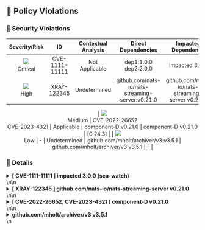 
## 🚥 Policy Violations

### 🚨 Security Violations

<div align='center'>

| Severity/Risk                | ID                | Contextual Analysis                  | Direct Dependencies                  | Impacted Dependency                  | Watch Name                  |
| :---------------------: | :-----------------------------------: | :-----------------------------------: | :-----------------------------------: | :-----------------------------------: | :-----------------------------------: |
| ![](https://raw.githubusercontent.com/jfrog/frogbot/master/resources/v2/notApplicableCritical.png)<br>Critical | CVE-1111-11111 | Not Applicable | dep1:1.0.0<br>dep2:2.0.0 | impacted 3.0.0 | sca-watch |
| ![](https://raw.githubusercontent.com/jfrog/frogbot/master/resources/v2/applicableHighSeverity.png)<br>    High | XRAY-122345 | Undetermined | github.com/nats-io/nats-streaming-server:v0.21.0 | github.com/nats-io/nats-streaming-server v0.21.0 | [0.24.1] |

| ![](https://raw.githubusercontent.com/jfrog/frogbot/master/resources/v2/applicableMediumSeverity.png)<br>  Medium | CVE-2022-26652<br>CVE-2023-4321 | Applicable | component-D:v0.21.0 | component-D v0.21.0 | [0.24.3] |
| ![](https://raw.githubusercontent.com/jfrog/frogbot/master/resources/v2/applicableLowSeverity.png)<br>     Low | - | Undetermined | github.com/mholt/archiver/v3:v3.5.1 | github.com/mholt/archiver/v3 v3.5.1 | - |

</div>


### 🔖 Details

<details> 
<summary> <b>[ CVE-1111-11111 ] impacted 3.0.0 (sca-watch)</b> </summary>

### Violation Details\n\n|  |  |\n| :--- | :--- |\n__Policies:__| xsc-policy-1\n__Watch Name:__| xsc-watch\n__JFrog Research Severity:__| ![](https://raw.githubusercontent.com/jfrog/jfrog-ide-webview/main/src/assets/icons/severity/critical.svg) Critical\n__Contextual Analysis:__| Applicable\n__Direct Dependencies:__| flask:1.1.2\n__Impacted Dependency:__| werkzeug:1.0.1\n__Fix Versions:__| 4.0.0, 5.0.0\n__CVSS V3:__| 9.8\n\nsome-summary\n\n### 🔬 JFrog Rese
arch Details\n\n**Description:**\nSummary XRAY-122345\n\n**Remediation:**\nsome remediation\n\n</details>\n\n<details>\n<summary> <b>[ XRAY-122345 ] github.com/nats-io/nats-streaming-server v0.21.0</b> </summary>\n<br>\n\n\n**Description:**\nSummary XRAY-122345\n\n**Remediation:**\nsome remediation\n\n</details>\n\n<details>\n<summary> <b>[ CVE-2022-26652, CVE-2023-4321 ] component-D v0.21.0</b> </summary>\n<br>\n\n\n**Remediation:**\nsome remediation\n\n</details>\n\n<details>\n<summary> <b> github.com/mholt/archiver/v3 v3.5.1</b> </summary>\n<br>\n\n\n**Description:**\nSummary\n\n</details>\n